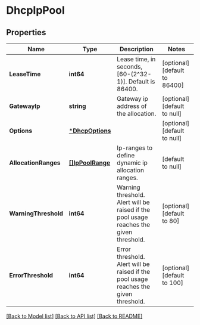 # DhcpIpPool

## Properties
Name | Type | Description | Notes
------------ | ------------- | ------------- | -------------
**LeaseTime** | **int64** | Lease time, in seconds, [60-(2^32-1)]. Default is 86400. | [optional] [default to 86400]
**GatewayIp** | **string** | Gateway ip address of the allocation. | [optional] [default to null]
**Options** | [***DhcpOptions**](DhcpOptions.md) |  | [optional] [default to null]
**AllocationRanges** | [**[]IpPoolRange**](IpPoolRange.md) | Ip-ranges to define dynamic ip allocation ranges. | [default to null]
**WarningThreshold** | **int64** | Warning threshold. Alert will be raised if the pool usage reaches the given threshold.  | [optional] [default to 80]
**ErrorThreshold** | **int64** | Error threshold. Alert will be raised if the pool usage reaches the given threshold.  | [optional] [default to 100]

[[Back to Model list]](../README.md#documentation-for-models) [[Back to API list]](../README.md#documentation-for-api-endpoints) [[Back to README]](../README.md)

